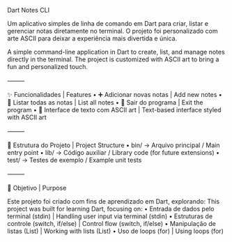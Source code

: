 Dart Notes CLI

Um aplicativo simples de linha de comando em Dart para criar, listar e gerenciar notas diretamente no terminal.
O projeto foi personalizado com arte ASCII para deixar a experiência mais divertida e única.

A simple command-line application in Dart to create, list, and manage notes directly in the terminal.
The project is customized with ASCII art to bring a fun and personalized touch.

⸻

✨ Funcionalidades | Features
	•	➕ Adicionar novas notas | Add new notes
	•	📜 Listar todas as notas | List all notes
	•	🚪 Sair do programa | Exit the program
	•	🎨 Interface de texto com ASCII art | Text-based interface styled with ASCII art

⸻

📂 Estrutura do Projeto | Project Structure
	•	bin/ → Arquivo principal / Main entry point
	•	lib/ → Código auxiliar / Library code (for future extensions)
	•	test/ → Testes de exemplo / Example unit tests

⸻

🎯 Objetivo | Purpose

Este projeto foi criado com fins de aprendizado em Dart, explorando:
This project was built for learning Dart, focusing on:
	•	Entrada de dados pelo terminal (stdin) | Handling user input via terminal (stdin)
	•	Estruturas de controle (switch, if/else) | Control flow (switch, if/else)
	•	Manipulação de listas (List<String>) | Working with lists (List<String>)
	•	Uso de loops (for) | Using loops (for)
